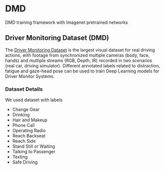 # DMD
DMD training framework with Imagenet pretrained networks

## Driver Monitoring Dataset (DMD)
The [Driver Monitoring Dataset](http://dmd.vicomtech.org/) is the largest visual dataset for real driving actions, with footage from synchronized multiple cameras (body, face, hands) and multiple streams (RGB, Depth, IR) recorded in two scenarios (real car, driving simulator). Different annotated labels related to distraction, fatigue and gaze-head pose can be used to train Deep Learning models for Driver Monitor Systems.

### Dataset Details
We used dataset with labels
- Change Gear
- Drinking
- Hair and Makeup
- Phone Call
- Operating Radio 
- Reach Backseat
- Reach Side
- Stand Still or Waiting
- Talking to Passenger
- Texting
- Safe Driving

